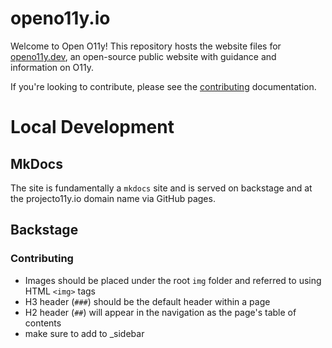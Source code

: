 # openo11y.io

Welcome to Open O11y! This repository hosts the website files for [openo11y.dev](https://openo11y.dev),
an open-source public website with guidance and information on O11y.

If you're looking to contribute, please see the [contributing](./CONTRIBUTING.md) documentation.

# Local Development

## MkDocs
The site is fundamentally a `mkdocs` site and is served on
backstage and at the projecto11y.io domain name via GitHub pages.

## Backstage

### Contributing

- Images should be placed under the root `img` folder and referred to using HTML `<img>` tags
- H3 header (`###`) should be the default header within a page
- H2 header (`##`) will appear in the navigation as the page's table of contents
- make sure to add to _sidebar 
